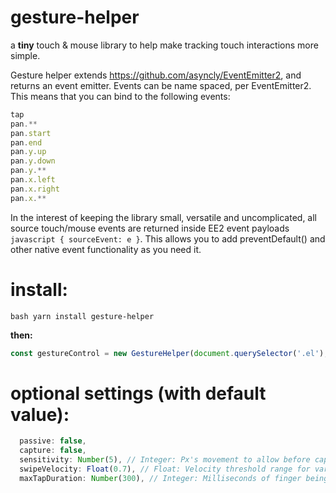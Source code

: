 # gesture-helper
a **tiny** touch & mouse library to help make tracking touch interactions more simple.

Gesture helper extends https://github.com/asyncly/EventEmitter2, and returns an event emitter.
Events can be name spaced, per EventEmitter2. This means that you can bind to the following events:
```javascript
tap
pan.**
pan.start
pan.end
pan.y.up
pan.y.down
pan.y.**
pan.x.left
pan.x.right
pan.x.**
```
In the interest of keeping the library small, versatile and uncomplicated, all source touch/mouse events are returned inside EE2 event payloads ```javascript { sourceEvent: e }```.
This allows you to add preventDefault() and other native event functionality as you need it.

# install:
```bash yarn install gesture-helper```

**then:**
```javascript
const gestureControl = new GestureHelper(document.querySelector('.el'), { ...options });
```

# optional settings (with default value):
```javascript
  passive: false,
  capture: false,
  sensitivity: Number(5), // Integer: Px's movement to allow before capturing pan event
  swipeVelocity: Float(0.7), // Float: Velocity threshold range for varied swipe detection
  maxTapDuration: Number(300), // Integer: Milliseconds of finger being on the screen before a tap event is ignored
```

